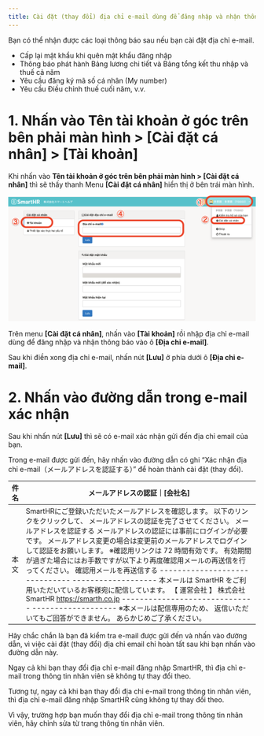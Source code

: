 ```yaml
---
title: Cài đặt (thay đổi) địa chỉ e-mail dùng để đăng nhập và nhận thông báo
---
```

Bạn có thể nhận được các loại thông báo sau nếu bạn cài đặt địa chỉ e-mail.

- Cấp lại mật khẩu khi quên mật khẩu đăng nhập
- Thông báo phát hành Bảng lương chi tiết và Bảng tổng kết thu nhập và thuế cả năm
- Yêu cầu đăng ký mã số cá nhân (My number)
- Yêu cầu Điều chỉnh thuế cuối năm, v.v.

# 1\. Nhấn vào Tên tài khoản ở góc trên bên phải màn hình > \[Cài đặt cá nhân\] > \[Tài khoản\]

Khi nhấn vào **Tên tài khoản ở góc trên bên phải màn hình > \[Cài đặt cá nhân\]** thì sẽ thấy thanh Menu **\[Cài đặt cá nhân\]** hiển thị ở bên trái màn hình.

![](./mceclip3.png)

Trên menu **\[Cài đặt cá nhân\]**, nhấn vào **\[Tài khoản\]** rồi nhập địa chỉ e-mail dùng để đăng nhập và nhận thông báo vào ô **\[Địa chỉ e-mail\]**.

Sau khi điền xong địa chỉ e-mail, nhấn nút **\[Lưu\]** ở phía dưới ô **\[Địa chỉ e-mail\]**.

# 2\. Nhấn vào đường dẫn trong e-mail xác nhận

Sau khi nhấn nút **\[Lưu\]** thì sẽ có e-mail xác nhận gửi đến địa chỉ email của bạn.

Trong e-mail được gửi đến, hãy nhấn vào đường dẫn có ghi “Xác nhận địa chỉ e-mail（メールアドレスを認証する）” để hoàn thành cài đặt (thay đổi).

| 件名 | メールアドレスの認証｜**\[会社名\]** |
| --- | --- |
| 本文 |   SmartHRにご登録いただいたメールアドレスを確認します。  以下のリンクをクリックして、 メールアドレスの認証を完了させてください。 メールアドレスを認証する メールアドレスの認証には事前にログインが必要です。 メールアドレス変更の場合は変更前のメールアドレスでログインして認証をお願いします。  ※確認用リンクは 72 時間有効です。 有効期間が過ぎた場合にはお手数ですが以下より再度確認用メールの再送信を行ってください。 確認用メールを再送信する  \------------------------------ \-------------------  本メールは SmartHR をご利用いただいているお客様宛に配信しています。 【 運営会社 】 株式会社SmartHR https://smarth.co.jp \------------------------------ \-------------------  ※本メールは配信専用のため、 返信いただいてもご回答ができません。 あらかじめご了承ください。   |

Hãy chắc chắn là bạn đã kiểm tra e-mail được gửi đến và nhấn vào đường dẫn, vì việc cài đặt (thay đổi) địa chỉ email chỉ hoàn tất sau khi bạn nhấn vào đường dẫn này.

Ngay cả khi bạn thay đổi địa chỉ e-mail đăng nhập SmartHR, thì địa chỉ e-mail trong thông tin nhân viên sẽ không tự thay đổi theo.

Tương tự, ngay cả khi bạn thay đổi địa chỉ e-mail trong thông tin nhân viên, thì địa chỉ e-mail đăng nhập SmartHR cũng không tự thay đổi theo.

Vì vậy, trường hợp bạn muốn thay đổi địa chỉ e-mail trong thông tin nhân viên, hãy chỉnh sửa từ trang thông tin nhân viên.

